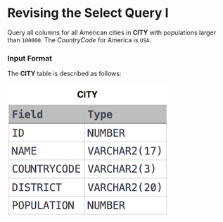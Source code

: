 # Revising the Select Query I
Query all columns for all American cities in **CITY** with populations larger than `100000`. The *CountryCode* for America is `USA`.
### Input Format
The **CITY** table is described as follows:

![CITY Table](image.jpg)